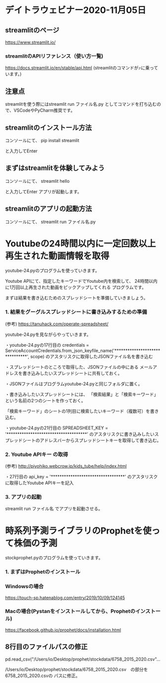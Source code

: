 # デイトラウェビナー2020-11月05日

## streamlitのページ
https://www.streamlit.io/

### streamlitのAPIリファレンス（使い方一覧)
https://docs.streamlit.io/en/stable/api.html
(streamlitのコマンドが⤴︎に乗っています。)

## 注意点
streamlitを使う際にはstreamlit run ファイル名.py
としてコマンドを打ち込むので、VSCodeやPyCharm推奨です。

## streamlitのインストール方法
コンソールにて、
pip install streamlit

と入力してEnter

## まずはstreamlitを体験してみよう
コンソールにて、
streamlit hello

と入力してEnter
アプリが起動します。

## streamlitのアプリの起動方法
コンソールにて、
streamlit run ファイル名.py

# Youtubeの24時間以内に一定回数以上再生された動画情報を取得

youtube-24.pyのプログラムを使っていきます。

Youtube APIにて、指定したキーワードでYoutube内を検索して、
24時間以内に1万回以上再生された動画をピックアップしてくれる
プログラムです。

まずは結果を書き込むためのスプレッドシートを準備していきましょう。

### 1. 結果をグーグルスプレッドシートに書き込みするための準備

(参考) https://tanuhack.com/operate-spreadsheet/

youtube-24.pyを見ながらやっていきます。

・youtube-24.pyの17行目の
credentials = ServiceAccountCredentials.from_json_keyfile_name('*******************************', scope)
のアスタリスクに取得したJSONファイル名を書き込む


・スプレッドシートのところで取得した、JSONファイルの中にある
メールアドレスを書き込みしたいスプレッドシートに共有しておく。

・JSONファイルはプログラムyoutube-24.pyと同じフォルダに置く。

・書き込みしたいスプレッドシートには、
「検索結果」と「検索キーワード」という名前の2つのシートを作っておく。

「検索キーワード」のシートの1列目に検索したいキーワード（複数可）を書き込む。

・youtube-24.pyの21行目の
SPREADSHEET_KEY = '*************************************'
のアスタリスクに書き込みしたいスプレッドシートのアドレスバーからスプレッドシートキーを取得して書き込む。


### 2. Youtube APIキー の取得
(参考) http://piyohiko.webcrow.jp/kids_tube/help/index.html

・27行目の
api_key = '**********************************'
のアスタリスクに取得したYoutube APIキーを記入


### 3. アプリの起動
streamlit run ファイル名
でアプリを起動させる。


# 時系列予測ライブラリのProphetを使って株価の予測

stockprophet.pyのプログラムを使っていきます。

### 1. まずはProphetのインストール

### Windowsの場合
https://touch-sp.hatenablog.com/entry/2019/10/09/124145

### Macの場合(Pystanをインストールしてから、Prophetのインストール)
https://facebook.github.io/prophet/docs/installation.html

## 8行目のファイルパスの修正
pd.read_csv("/Users/io/Desktop/prophet/stockdata/6758_2015_2020.csv"...

/Users/io/Desktop/prophet/stockdata/6758_2015_2020.csv　の部分を6758_2015_2020.csvの
パスに修正。






